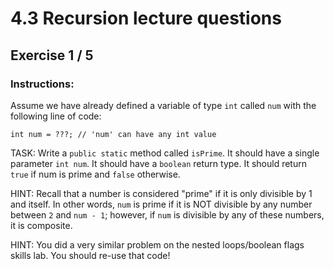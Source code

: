 # 4.3  Recursion lecture questions
## Exercise 1 / 5
### Instructions:
Assume we have already defined a variable of type `int` called `num` with the following line of code:

```
int num = ???; // 'num' can have any int value
```

TASK: Write a `public static` method called `isPrime`. It should have a single parameter `int num`. It should have a `boolean` return type. It should return `true` if num is prime and `false` otherwise.

HINT: Recall that a number is considered "prime" if it is only divisible by 1 and itself. In other words, `num` is prime if it is NOT divisible by any number between `2` and `num - 1`; however, if `num` is divisible by any of these numbers, it is composite.

HINT: You did a very similar problem on the nested loops/boolean flags skills lab. You should re-use that code!